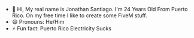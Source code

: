 - 👋 Hi, My real name is Jonathan Santiago. I'm 24 Years Old From Puerto Rico. On my free time I like to create some FiveM stuff.
- 😄 Pronouns: He/Him
- ⚡ Fun fact: Puerto Rico Electricity Sucks

<!---
JxhnOfficial/JxhnOfficial is a ✨ special ✨ repository because its `README.md` (this file) appears on your GitHub profile.
You can click the Preview link to take a look at your changes.
--->
